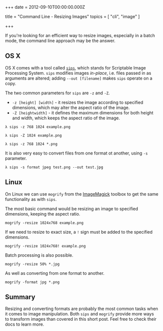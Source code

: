 
+++
date = 2012-09-10T00:00:00.000Z


title = "Command Line - Resizing Images"
topics = [ "cli", "image" ]

+++

If you're looking for an efficient way to resize images, especially
in a batch mode, the command line approach may be the answer.

OS X
----

OS X comes with a tool called [`sips`][1], which stands for Scriptable Image
Processing System. `sips` modifies images *in-place*, i.e. files passed in as
arguments are altered; adding `--out [filename]` makes `sips` operate on a copy.

The two common parameters for `sips` are `-z` and `-Z`.

* `-z [height] [width]` - it resizes the image according to specified dimensions,
which may alter the aspect ratio of the image.
* `-Z [heightwidth]` - it defines the maximum dimensions for both height and
width, which keeps the aspect ratio of the image.

```
λ sips -z 768 1024 example.png
```

```
λ sips -Z 1024 example.png
```

```
λ sips -z 768 1024 *.png
```

It is also very easy to convert files from one format ot another, using `-s`
parameter.

```
λ sips -s format jpeg test.png --out test.jpg
```


Linux
-----

On Linux we can use `mogrify` from the [ImageMagick][2] toolbox to get the same
functionality as with `sips`.

The most basic command would be resizing an image to specified dimensions,
keeping the aspect ratio.

```
mogrify -resize 1024x768 example.png
```

If we need to resize to exact size, a `!` sign must be added to the specified
dimensions.

```
mogrify -resize 1024x768! example.png
```

Batch processing is also possible.

```
mogrify -resize 50% *.jpg
```

As well as converting from one format to another.

```
mogrify -format jpg *.png
```


Summary
-------

Resizing and converting formats are probably the most common tasks when it comes
to image manipulation.  Both `sips` and `mogrify` provide more ways to transform
images than covered in this short post. Feel free to check their docs to learn
more.

[1]: https://developer.apple.com/library/mac/#documentation/Darwin/Reference/ManPages/man1/sips.1.html
[2]: http://www.imagemagick.org/
